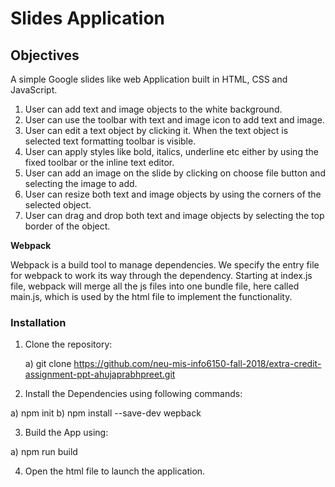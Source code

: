 
<h1> Slides Application </h1>

<h2>Objectives </h2>

A simple Google slides like web Application built in HTML, CSS and JavaScript.

1) User can add text and image objects to the white background.
2) User can use the toolbar with text and image icon to add text and image.
3) User can edit a text object by clicking it. When the text object is selected text formatting toolbar is visible.
4) User can apply styles like bold, italics, underline etc either by using the fixed toolbar or the inline text editor.
5) User can add an image on the slide by clicking on choose file button and selecting the image to add.
6) User can resize both text and image objects by using the corners of the selected object.
7) User can drag and drop both text and image objects by selecting the top border of the object.
  
<b> Webpack </b>
  
 Webpack is a build tool to manage dependencies.
 We specify the entry file for webpack to work its way through the dependency. 
 Starting at index.js file, webpack will merge all the js files into one bundle file, here called main.js,
 which is used by the html file to implement the functionality.

<h3>Installation</h3>

1. Clone the repository:

   a) git clone https://github.com/neu-mis-info6150-fall-2018/extra-credit-assignment-ppt-ahujaprabhpreet.git
   
2) Install the Dependencies using following commands:

  a) npm init
  b) npm install --save-dev wepback

3) Build the App using:

  a) npm run build
  
4) Open the html file to launch the application.
  

